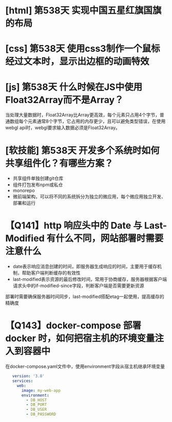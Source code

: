 # [html] 第538天 实现中国五星红旗国旗的布局

# [css] 第538天 使用css3制作一个鼠标经过文本时，显示出边框的动画特效

# [js] 第538天 什么时候在JS中使用Float32Array而不是Array？

当处理大量数据时，Float32Array比Array更高效，每个元素只占用4个字节，普通数组每个元素通常8个字节，它占用的内存更少，且可以避免类型错误，在使用webgl
api时，webgl要求输入数据必须是Float32Array。

# [软技能] 第538天 开发多个系统时如何共享组件化？有哪些方案？

- 共享组件单独创建git仓库
- 组件打包发布npm或私仓
- monorepo
- 微前端架构，可以将不同的系统拆分为独立的微应用，每个微应用独立开发、部署和运行

# 【Q141】http 响应头中的 Date 与 Last-Modified 有什么不同，网站部署时需要注意什么

- date表示响应消息创建的时间，即服务器生成响应的时间，主要用于缓存机制，帮助客户端判断缓存的有效性
- last-modified表示资源的最后修改时间，常用于协商缓存，服务器根据客户端请求头中的if-modified-since字段，判断客户端是否需要更新资源

部署时需要确保服务器时间同步，last-modified搭配etag一起使用，提高缓存的精确度

# 【Q143】docker-compose 部署 docker 时，如何把宿主机的环境变量注入到容器中

在docker-compose.yaml文件中，使用environment字段从宿主机继承环境变量

```yaml
   version: '3.8'
   services:
     web:
       image: my-web-app
       environment:
         - DB_HOST
         - DB_PORT
         - DB_USER
         - DB_PASSWORD

```
